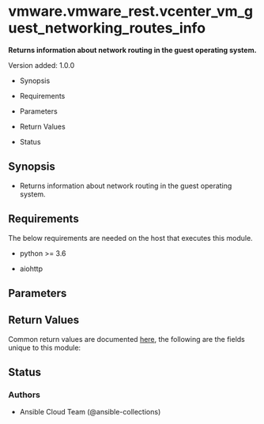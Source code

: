 # vmware.vmware_rest.vcenter_vm_guest_networking_routes_info

**Returns information about network routing in the guest operating
system.**

Version added: 1.0.0


* Synopsis


* Requirements


* Parameters


* Return Values


* Status

## Synopsis


* Returns information about network routing in the guest operating
system.

## Requirements

The below requirements are needed on the host that executes this
module.


* python >= 3.6


* aiohttp

## Parameters

## Return Values

Common return values are documented [here](https://docs.ansible.com/ansible/latest/reference_appendices/common_return_values.html#common-return-values),
the following are the fields unique to this module:

## Status

### Authors


* Ansible Cloud Team (@ansible-collections)
